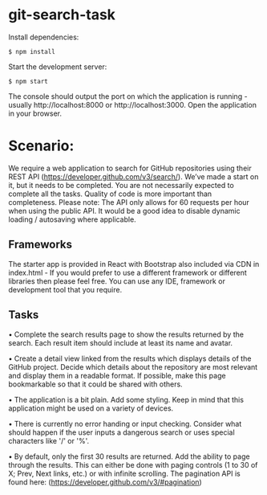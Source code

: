 # git-search-task

Install dependencies:

```$ npm install```

Start the development server:

```$ npm start```

The console should output the port on which the application is running - usually http://localhost:8000 or http://localhost:3000. Open the application in your browser.

# Scenario:

We require a web application to search for GitHub repositories using their REST API (https://developer.github.com/v3/search/). We’ve made a start on it, but it needs to be completed.
You are not necessarily expected to complete all the tasks. Quality of code is more important than completeness.
Please note: The API only allows for 60 requests per hour when using the public API. It would be a good idea to disable dynamic loading / autosaving where applicable.

## Frameworks
The starter app is provided in React with Bootstrap also included via CDN in index.html - If you would prefer to use a different framework or different libraries then please feel free. You can use any IDE, framework or development tool that you require.

## Tasks

• Complete the search results page to show the results returned by the search. Each result item should include at least its name and avatar.

• Create a detail view linked from the results which displays details of the GitHub project. Decide which details about the repository are most relevant and display them in a readable format. If possible, make this page bookmarkable so that it could be shared with others.

• The application is a bit plain. Add some styling. Keep in mind that this application might be used on a variety of devices.

• There is currently no error handing or input checking. Consider what should happen if the user inputs a dangerous search or uses special characters like '/' or '%'.

• By default, only the first 30 results are returned. Add the ability to page through the results. This can either be done with paging controls (1 to 30 of X; Prev, Next links, etc.) or with infinite scrolling. The pagination API is found here: (https://developer.github.com/v3/#pagination)
